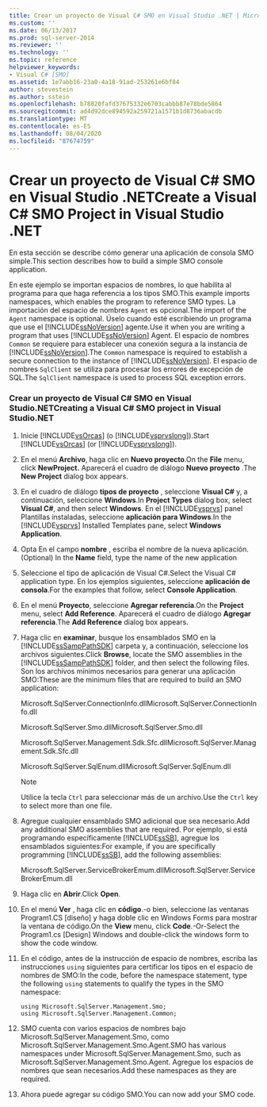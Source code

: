 ```yaml
---
title: Crear un proyecto de Visual C# SMO en Visual Studio .NET | Microsoft Docs
ms.custom: ''
ms.date: 06/13/2017
ms.prod: sql-server-2014
ms.reviewer: ''
ms.technology: ''
ms.topic: reference
helpviewer_keywords:
- Visual C# [SMO]
ms.assetid: 1e7abb16-23a0-4a18-91ad-253261e6bf84
author: stevestein
ms.author: sstein
ms.openlocfilehash: b78820fafd37675332e6703cabbb87e78bde5864
ms.sourcegitcommit: ad4d92dce894592a259721a1571b1d8736abacdb
ms.translationtype: MT
ms.contentlocale: es-ES
ms.lasthandoff: 08/04/2020
ms.locfileid: "87674759"
---
```

# <a name="create-a-visual-c-smo-project-in-visual-studio-net"></a><span data-ttu-id="6e049-102">Crear un proyecto de Visual C# SMO en Visual Studio .NET</span><span class="sxs-lookup"><span data-stu-id="6e049-102">Create a Visual C# SMO Project in Visual Studio .NET</span></span>
  <span data-ttu-id="6e049-103">En esta sección se describe cómo generar una aplicación de consola SMO simple.</span><span class="sxs-lookup"><span data-stu-id="6e049-103">This section describes how to build a simple SMO console application.</span></span>  
  
 <span data-ttu-id="6e049-104">En este ejemplo se importan espacios de nombres, lo que habilita al programa para que haga referencia a los tipos SMO.</span><span class="sxs-lookup"><span data-stu-id="6e049-104">This example imports namespaces, which enables the program to reference SMO types.</span></span> <span data-ttu-id="6e049-105">La importación del espacio de nombres `Agent` es opcional.</span><span class="sxs-lookup"><span data-stu-id="6e049-105">The import of the `Agent` namespace is optional.</span></span> <span data-ttu-id="6e049-106">Úselo cuando esté escribiendo un programa que use el [!INCLUDE[ssNoVersion](../../includes/ssnoversion-md.md)] agente.</span><span class="sxs-lookup"><span data-stu-id="6e049-106">Use it when you are writing a program that uses [!INCLUDE[ssNoVersion](../../includes/ssnoversion-md.md)] Agent.</span></span> <span data-ttu-id="6e049-107">El espacio de nombres `Common` se requiere para establecer una conexión segura a la instancia de [!INCLUDE[ssNoVersion](../../includes/ssnoversion-md.md)].</span><span class="sxs-lookup"><span data-stu-id="6e049-107">The `Common` namespace is required to establish a secure connection to the instance of [!INCLUDE[ssNoVersion](../../includes/ssnoversion-md.md)].</span></span> <span data-ttu-id="6e049-108">El espacio de nombres `SqlClient` se utiliza para procesar los errores de excepción de SQL.</span><span class="sxs-lookup"><span data-stu-id="6e049-108">The `SqlClient` namespace is used to process SQL exception errors.</span></span>  
  
### <a name="creating-a-visual-c-smo-project-in-visual-studionet"></a><span data-ttu-id="6e049-109">Crear un proyecto de Visual C# SMO en Visual Studio.NET</span><span class="sxs-lookup"><span data-stu-id="6e049-109">Creating a Visual C# SMO project in Visual Studio.NET</span></span>  
  
1.  <span data-ttu-id="6e049-110">Inicie [!INCLUDE[vsOrcas](../../includes/vsorcas-md.md)] (o [!INCLUDE[vsprvslong](../../includes/vsprvslong-md.md)]).</span><span class="sxs-lookup"><span data-stu-id="6e049-110">Start [!INCLUDE[vsOrcas](../../includes/vsorcas-md.md)] (or [!INCLUDE[vsprvslong](../../includes/vsprvslong-md.md)]).</span></span>  
  
2.  <span data-ttu-id="6e049-111">En el menú **Archivo**, haga clic en **Nuevo proyecto**.</span><span class="sxs-lookup"><span data-stu-id="6e049-111">On the **File** menu, click **NewProject.**</span></span> <span data-ttu-id="6e049-112">Aparecerá el cuadro de diálogo **Nuevo proyecto** .</span><span class="sxs-lookup"><span data-stu-id="6e049-112">The **New Project** dialog box appears.</span></span>  
  
3.  <span data-ttu-id="6e049-113">En el cuadro de diálogo **tipos de proyecto** , seleccione **Visual C#** y, a continuación, seleccione **Windows**.</span><span class="sxs-lookup"><span data-stu-id="6e049-113">In **Project Types** dialog box, select **Visual C#**, and then select **Windows**.</span></span> <span data-ttu-id="6e049-114">En el [!INCLUDE[vsprvs](../../includes/vsprvs-md.md)] panel Plantillas instaladas, seleccione **aplicación para Windows**.</span><span class="sxs-lookup"><span data-stu-id="6e049-114">In the [!INCLUDE[vsprvs](../../includes/vsprvs-md.md)] Installed Templates pane, select **Windows Application**.</span></span>  
  
4.  <span data-ttu-id="6e049-115">Opta En el campo **nombre** , escriba el nombre de la nueva aplicación.</span><span class="sxs-lookup"><span data-stu-id="6e049-115">(Optional) In the **Name** field, type the name of the new application</span></span>  
  
5.  <span data-ttu-id="6e049-116">Seleccione el tipo de aplicación de Visual C#.</span><span class="sxs-lookup"><span data-stu-id="6e049-116">Select the Visual C# application type.</span></span> <span data-ttu-id="6e049-117">En los ejemplos siguientes, seleccione **aplicación de consola**.</span><span class="sxs-lookup"><span data-stu-id="6e049-117">For the examples that follow, select **Console Application**.</span></span>  
  
6.  <span data-ttu-id="6e049-118">En el menú **Proyecto**, seleccione **Agregar referencia**.</span><span class="sxs-lookup"><span data-stu-id="6e049-118">On the **Project** menu, select **Add Reference**.</span></span> <span data-ttu-id="6e049-119">Aparecerá el cuadro de diálogo **Agregar referencia**.</span><span class="sxs-lookup"><span data-stu-id="6e049-119">The **Add Reference** dialog box appears.</span></span>  
  
7.  <span data-ttu-id="6e049-120">Haga clic en **examinar**, busque los ensamblados SMO en la [!INCLUDE[ssSampPathSDK](../../includes/sssamppathsdk-md.md)] carpeta y, a continuación, seleccione los archivos siguientes.</span><span class="sxs-lookup"><span data-stu-id="6e049-120">Click **Browse**, locate the SMO assemblies in the [!INCLUDE[ssSampPathSDK](../../includes/sssamppathsdk-md.md)] folder, and then select the following files.</span></span> <span data-ttu-id="6e049-121">Son los archivos mínimos necesarios para generar una aplicación SMO:</span><span class="sxs-lookup"><span data-stu-id="6e049-121">These are the minimum files that are required to build an SMO application:</span></span>  
  
     <span data-ttu-id="6e049-122">Microsoft.SqlServer.ConnectionInfo.dll</span><span class="sxs-lookup"><span data-stu-id="6e049-122">Microsoft.SqlServer.ConnectionInfo.dll</span></span>  
  
     <span data-ttu-id="6e049-123">Microsoft.SqlServer.Smo.dll</span><span class="sxs-lookup"><span data-stu-id="6e049-123">Microsoft.SqlServer.Smo.dll</span></span>  
  
     <span data-ttu-id="6e049-124">Microsoft.SqlServer.Management.Sdk.Sfc.dll</span><span class="sxs-lookup"><span data-stu-id="6e049-124">Microsoft.SqlServer.Management.Sdk.Sfc.dll</span></span>  
  
     <span data-ttu-id="6e049-125">Microsoft.SqlServer.SqlEnum.dll</span><span class="sxs-lookup"><span data-stu-id="6e049-125">Microsoft.SqlServer.SqlEnum.dll</span></span>  
  
    > [!NOTE]  
    >  <span data-ttu-id="6e049-126">Utilice la tecla `Ctrl` para seleccionar más de un archivo.</span><span class="sxs-lookup"><span data-stu-id="6e049-126">Use the `Ctrl` key to select more than one file.</span></span>  
  
8.  <span data-ttu-id="6e049-127">Agregue cualquier ensamblado SMO adicional que sea necesario.</span><span class="sxs-lookup"><span data-stu-id="6e049-127">Add any additional SMO assemblies that are required.</span></span> <span data-ttu-id="6e049-128">Por ejemplo, si está programando específicamente [!INCLUDE[ssSB](../../includes/sssb-md.md)], agregue los ensamblados siguientes:</span><span class="sxs-lookup"><span data-stu-id="6e049-128">For example, if you are specifically programming [!INCLUDE[ssSB](../../includes/sssb-md.md)], add the following assemblies:</span></span>  
  
     <span data-ttu-id="6e049-129">Microsoft.SqlServer.ServiceBrokerEmum.dll</span><span class="sxs-lookup"><span data-stu-id="6e049-129">Microsoft.SqlServer.ServiceBrokerEmum.dll</span></span>  
  
9. <span data-ttu-id="6e049-130">Haga clic en **Abrir**.</span><span class="sxs-lookup"><span data-stu-id="6e049-130">Click **Open**.</span></span>  
  
10. <span data-ttu-id="6e049-131">En el menú **Ver** , haga clic en **código**.-o bien, seleccione las ventanas Program1.CS [diseño] y haga doble clic en Windows Forms para mostrar la ventana de código.</span><span class="sxs-lookup"><span data-stu-id="6e049-131">On the **View** menu, click **Code**.-Or-Select the Program1.cs [Design] Windows and double-click the windows form to show the code window.</span></span>  
  
11. <span data-ttu-id="6e049-132">En el código, antes de la instrucción de espacio de nombres, escriba las instrucciones `using` siguientes para certificar los tipos en el espacio de nombres de SMO:</span><span class="sxs-lookup"><span data-stu-id="6e049-132">In the code, before the namespace statement, type the following `using` statements to qualify the types in the SMO namespace:</span></span>  
  
    ```  
    using Microsoft.SqlServer.Management.Smo;  
    using Microsoft.SqlServer.Management.Common;  
    ```  
  
12. <span data-ttu-id="6e049-133">SMO cuenta con varios espacios de nombres bajo Microsoft.SqlServer.Management.Smo, como Microsoft.SqlServer.Management.Smo.Agent.</span><span class="sxs-lookup"><span data-stu-id="6e049-133">SMO has various namespaces under Microsoft.SqlServer.Management.Smo, such as Microsoft.SqlServer.Management.Smo.Agent.</span></span> <span data-ttu-id="6e049-134">Agregue los espacios de nombres que sean necesarios.</span><span class="sxs-lookup"><span data-stu-id="6e049-134">Add these namespaces as they are required.</span></span>  
  
13. <span data-ttu-id="6e049-135">Ahora puede agregar su código SMO.</span><span class="sxs-lookup"><span data-stu-id="6e049-135">You can now add your SMO code.</span></span>  
  
  
